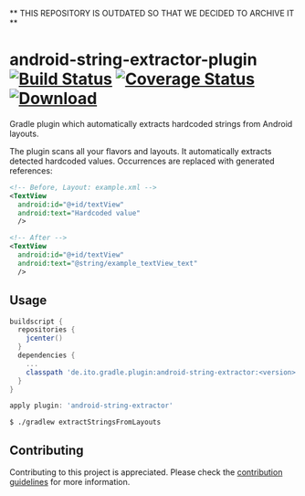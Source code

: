 ** THIS REPOSITORY IS OUTDATED SO THAT WE DECIDED TO ARCHIVE IT **

# android-string-extractor-plugin [![Build Status](https://travis-ci.org/it-objects/android-string-extractor-plugin.svg?branch=travis-coveralls)](https://travis-ci.org/it-objects/android-string-extractor-plugin) [![Coverage Status](https://coveralls.io/repos/github/it-objects/android-string-extractor-plugin/badge.svg?branch=travis-coveralls)](https://coveralls.io/github/it-objects/android-string-extractor-plugin?branch=travis-coveralls) [![Download](https://api.bintray.com/packages/it-objects/maven/de.ito.gradle.plugin%3Aandroid-string-extractor/images/download.svg) ](https://bintray.com/it-objects/maven/de.ito.gradle.plugin%3Aandroid-string-extractor/_latestVersion)
Gradle plugin which automatically extracts hardcoded strings from Android layouts.

The plugin scans all your flavors and layouts. It automatically extracts detected hardcoded values. Occurrences are replaced with generated references:

```xml
<!-- Before, Layout: example.xml -->
<TextView
  android:id="@+id/textView"
  android:text="Hardcoded value"
  />

<!-- After -->
<TextView
  android:id="@+id/textView"
  android:text="@string/example_textView_text"
  />
```

## Usage
```groovy
buildscript {
  repositories {
    jcenter()
  }
  dependencies {
    ...
    classpath 'de.ito.gradle.plugin:android-string-extractor:<version>'
  }
}

apply plugin: 'android-string-extractor'
```

```shell
$ ./gradlew extractStringsFromLayouts
```

## Contributing
Contributing to this project is appreciated.
Please check the [contribution guidelines](/CONTRIBUTING.md) for more information.
